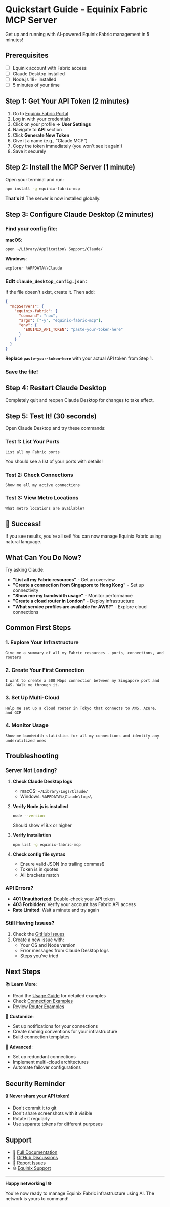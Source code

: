 # Quickstart Guide - Equinix Fabric MCP Server

Get up and running with AI-powered Equinix Fabric management in 5 minutes!

## Prerequisites

- [ ] Equinix account with Fabric access
- [ ] Claude Desktop installed
- [ ] Node.js 18+ installed
- [ ] 5 minutes of your time

## Step 1: Get Your API Token (2 minutes)

1. Go to [Equinix Fabric Portal](https://fabric.equinix.com)
2. Log in with your credentials
3. Click on your profile → **User Settings**
4. Navigate to **API** section
5. Click **Generate New Token**
6. Give it a name (e.g., "Claude MCP")
7. Copy the token immediately (you won't see it again!)
8. Save it securely

## Step 2: Install the MCP Server (1 minute)

Open your terminal and run:

```bash
npm install -g equinix-fabric-mcp
```

**That's it!** The server is now installed globally.

## Step 3: Configure Claude Desktop (2 minutes)

### Find your config file:

**macOS**: 
```bash
open ~/Library/Application\ Support/Claude/
```

**Windows**: 
```powershell
explorer %APPDATA%\Claude
```

### Edit `claude_desktop_config.json`:

If the file doesn't exist, create it. Then add:

```json
{
  "mcpServers": {
    "equinix-fabric": {
      "command": "npx",
      "args": ["-y", "equinix-fabric-mcp"],
      "env": {
        "EQUINIX_API_TOKEN": "paste-your-token-here"
      }
    }
  }
}
```

**Replace `paste-your-token-here`** with your actual API token from Step 1.

### Save the file!

## Step 4: Restart Claude Desktop

Completely quit and reopen Claude Desktop for changes to take effect.

## Step 5: Test It! (30 seconds)

Open Claude Desktop and try these commands:

### Test 1: List Your Ports
```
List all my Fabric ports
```

You should see a list of your ports with details!

### Test 2: Check Connections
```
Show me all my active connections
```

### Test 3: View Metro Locations
```
What metro locations are available?
```

## 🎉 Success!

If you see results, you're all set! You can now manage Equinix Fabric using natural language.

## What Can You Do Now?

Try asking Claude:

- **"List all my Fabric resources"** - Get an overview
- **"Create a connection from Singapore to Hong Kong"** - Set up connectivity
- **"Show me my bandwidth usage"** - Monitor performance
- **"Create a cloud router in London"** - Deploy infrastructure
- **"What service profiles are available for AWS?"** - Explore cloud connections

## Common First Steps

### 1. Explore Your Infrastructure
```
Give me a summary of all my Fabric resources - ports, connections, and routers
```

### 2. Create Your First Connection
```
I want to create a 500 Mbps connection between my Singapore port and AWS. Walk me through it.
```

### 3. Set Up Multi-Cloud
```
Help me set up a cloud router in Tokyo that connects to AWS, Azure, and GCP
```

### 4. Monitor Usage
```
Show me bandwidth statistics for all my connections and identify any underutilized ones
```

## Troubleshooting

### Server Not Loading?

1. **Check Claude Desktop logs**
   - macOS: `~/Library/Logs/Claude/`
   - Windows: `%APPDATA%\Claude\logs\`

2. **Verify Node.js is installed**
   ```bash
   node --version
   ```
   Should show v18.x or higher

3. **Verify installation**
   ```bash
   npm list -g equinix-fabric-mcp
   ```

4. **Check config file syntax**
   - Ensure valid JSON (no trailing commas!)
   - Token is in quotes
   - All brackets match

### API Errors?

- **401 Unauthorized**: Double-check your API token
- **403 Forbidden**: Verify your account has Fabric API access
- **Rate Limited**: Wait a minute and try again

### Still Having Issues?

1. Check the [GitHub Issues](https://github.com/sliuuu/equinix-fabric-mcp/issues)
2. Create a new issue with:
   - Your OS and Node version
   - Error messages from Claude Desktop logs
   - Steps you've tried

## Next Steps

📚 **Learn More**:
- Read the [Usage Guide](USAGE.md) for detailed examples
- Check [Connection Examples](examples/connection-examples.md)
- Review [Router Examples](examples/router-examples.md)

🔧 **Customize**:
- Set up notifications for your connections
- Create naming conventions for your infrastructure
- Build connection templates

🚀 **Advanced**:
- Set up redundant connections
- Implement multi-cloud architectures
- Automate failover configurations

## Security Reminder

🔒 **Never share your API token!**
- Don't commit it to git
- Don't share screenshots with it visible
- Rotate it regularly
- Use separate tokens for different purposes

## Support

- 📖 [Full Documentation](README.md)
- 💬 [GitHub Discussions](https://github.com/sliuuu/equinix-fabric-mcp/discussions)
- 🐛 [Report Issues](https://github.com/sliuuu/equinix-fabric-mcp/issues)
- 🌐 [Equinix Support](https://support.equinix.com)

---

**Happy networking! 🌐**

You're now ready to manage Equinix Fabric infrastructure using AI. The network is yours to command!
